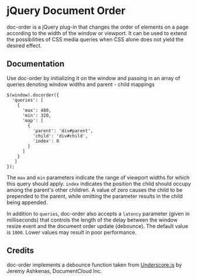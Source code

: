 jQuery Document Order
=====================

doc-order is a jQuery plug-in that changes the order of elements on a page according to
the width of the window or viewport. It can be used to extend the possibilities of 
CSS media queries when CSS alone does not yield the desired effect.

Documentation
-------------

Use doc-order by initializing it on the window and passing in an array of queries denoting window widths and parent - child mappings

	$(window).docorder({
	  'queries': [
	    {
		  'max': 480,
		  'min': 320,
		  'map': [
		    {
			  'parent': 'div#parent',
			  'child': 'div#child',
			  'index': 0
			}
	      ]
	    }
	   ]
	});
		
The <code>max</code> and <code>min</code> parameters indicate the range of viewport widths
for which this query should apply. <code>index</code> indicates the position the
child should occupy among the parent's other children. A value of zero causes the child
to be prepended to the parent, while omitting the parameter results in the child being appended.

In addition to <code>queries</code>, doc-order also accepts a <code>latency</code> parameter (given in milliseconds) 
that controls the length of the delay between the window resize event and the document order
update (debounce). The default value is <code>1000</code>. Lower values may
result in poor performance.

Credits
-------

doc-order implements a debounce function taken from [Underscore.js](http://underscorejs.org) by Jeremy Ashkenas, DocumentCloud Inc.